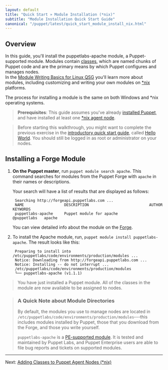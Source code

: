 ```yaml
---
layout: default
title: "Quick Start » Module Installation (*nix)"
subtitle: "Module Installation Quick Start Guide"
canonical: "/puppet/latest/quick_start_module_install_nix.html"
---
```


## Overview

In this guide, you'll install the puppetlabs-apache module, a Puppet-supported module. Modules contain [classes](/puppet/4.2/reference/lang_classes.html), which are named chunks of Puppet code and are the primary means by which Puppet configures and manages nodes.  
In the [Module Writing Basics for Linux QSG](./quick_writing_nix.html) you'll learn more about modules, including customizing and writing your own modules on [*nix](./quick_writing_nix.html) platforms.

The process for installing a module is the same on both Windows and *nix operating systems.

> **Prerequisites**: This guide assumes you've already [installed Puppet](./guides/install_puppet/pre_install.html), and have installed at least one [*nix agent node](./guides/install_puppet/post_install.html).

> Before starting this walkthrough, you might want to complete the previous exercise in the [introductory quick start guide](./quick_start.html), called [Hello World](./quick_start_helloworld). You should still be logged in as root or administrator on your nodes.


## Installing a Forge Module

1. **On the Puppet master**, run `puppet module search apache`. This command searches for modules from the Puppet Forge with `apache` in their names or descriptions.

   Your search will have a list of results that are displayed as follows:

        Searching http://forgeapi.puppetlabs.com ...
        NAME                  DESCRIPTION                           AUTHOR        KEYWORDS
        puppetlabs-apache     Puppet module for apache              @puppetlabs   apache


   You can view detailed info about the module on the [Forge](http://forge.puppetlabs.com/puppetlabs/apache).

2. To install the Apache module, run, `puppet module install puppetlabs-apache`. The result looks like this:

        Preparing to install into /etc/puppetlabs/code/environments/production/modules ...
        Notice: Downloading from http://forgeapi.puppetlabs.com ...
        Notice: Installing -- do not interrupt ...
        /etc/puppetlabs/code/environments/production/modules
        └── puppetlabs-apache (v1.1.1)

> You have just installed a Puppet module. All of the classes in the module are now available to be assigned to nodes.

> ### A Quick Note about Module Directories
>
>By default, the modules you use to manage nodes are located in `/etc/puppetlabs/code/environments/production/modules`---this includes modules installed by Puppet, those that you download from the Forge, and those you write yourself.
>
>`puppetlabs-apache` is a [PE-supported module](https://forge.puppetlabs.com/supported?_ga=1.208920786.1181567766.1438190846). It is tested and maintained by Puppet Labs, and Puppet Enterprise users are able to file bug reports and tickets on supported modules.





--------

Next: [Adding Classes to Puppet Agent Nodes (*nix)](./quick_start_adding_class_nix.html)



